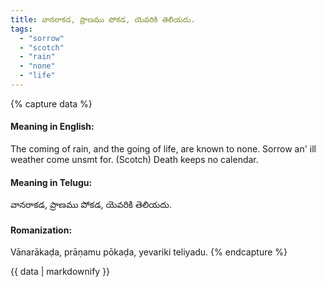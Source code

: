 ```yaml
---
title: వానరాకడ, ప్రాణము పోకడ, యెవరికి తెలియదు.
tags:
  - "sorrow"
  - "scotch"
  - "rain"
  - "none"
  - "life"
---
```


{% capture data %}
#### Meaning in English:
The coming of rain, and the going of life, are known to none.
Sorrow an' ill weather come unsmt for. (Scotch)
Death keeps no calendar.

#### Meaning in Telugu:
వానరాకడ, ప్రాణము పోకడ, యెవరికి తెలియదు.

#### Romanization:
Vānarākaḍa, prāṇamu pōkaḍa, yevariki teliyadu.
{% endcapture %}

{{ data | markdownify }}

